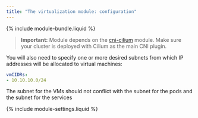 ```yaml
---
title: "The virtualization module: configuration"
---
```


{% include module-bundle.liquid %}

> **Important:**  Module depends on the [cni-cilium](../021-cni-cilium/) module. Make sure your cluster is deployed with Cilium as the main CNI plugin.

You will also need to specify one or more desired subnets from which IP addresses will be allocated to virtual machines:

```yaml
vmCIDRs:
- 10.10.10.0/24
```

The subnet for the VMs should not conflict with the subnet for the pods and the subnet for the services

{% include module-settings.liquid %}
